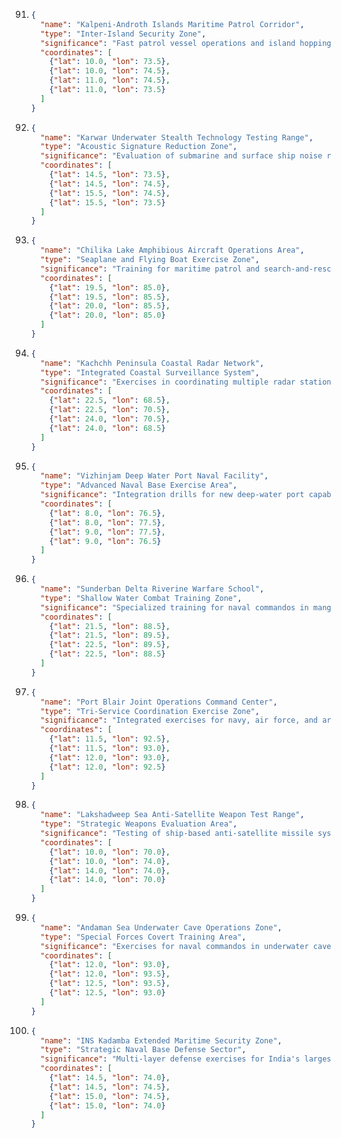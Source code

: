 91. ```json
    {
      "name": "Kalpeni-Androth Islands Maritime Patrol Corridor",
      "type": "Inter-Island Security Zone",
      "significance": "Fast patrol vessel operations and island hopping exercises",
      "coordinates": [
        {"lat": 10.0, "lon": 73.5},
        {"lat": 10.0, "lon": 74.5},
        {"lat": 11.0, "lon": 74.5},
        {"lat": 11.0, "lon": 73.5}
      ]
    }
    ```

92. ```json
    {
      "name": "Karwar Underwater Stealth Technology Testing Range",
      "type": "Acoustic Signature Reduction Zone",
      "significance": "Evaluation of submarine and surface ship noise reduction technologies",
      "coordinates": [
        {"lat": 14.5, "lon": 73.5},
        {"lat": 14.5, "lon": 74.5},
        {"lat": 15.5, "lon": 74.5},
        {"lat": 15.5, "lon": 73.5}
      ]
    }
    ```

93. ```json
    {
      "name": "Chilika Lake Amphibious Aircraft Operations Area",
      "type": "Seaplane and Flying Boat Exercise Zone",
      "significance": "Training for maritime patrol and search-and-rescue seaplanes",
      "coordinates": [
        {"lat": 19.5, "lon": 85.0},
        {"lat": 19.5, "lon": 85.5},
        {"lat": 20.0, "lon": 85.5},
        {"lat": 20.0, "lon": 85.0}
      ]
    }
    ```

94. ```json
    {
      "name": "Kachchh Peninsula Coastal Radar Network",
      "type": "Integrated Coastal Surveillance System",
      "significance": "Exercises in coordinating multiple radar stations for maritime awareness",
      "coordinates": [
        {"lat": 22.5, "lon": 68.5},
        {"lat": 22.5, "lon": 70.5},
        {"lat": 24.0, "lon": 70.5},
        {"lat": 24.0, "lon": 68.5}
      ]
    }
    ```

95. ```json
    {
      "name": "Vizhinjam Deep Water Port Naval Facility",
      "type": "Advanced Naval Base Exercise Area",
      "significance": "Integration drills for new deep-water port capabilities",
      "coordinates": [
        {"lat": 8.0, "lon": 76.5},
        {"lat": 8.0, "lon": 77.5},
        {"lat": 9.0, "lon": 77.5},
        {"lat": 9.0, "lon": 76.5}
      ]
    }
    ```

96. ```json
    {
      "name": "Sunderban Delta Riverine Warfare School",
      "type": "Shallow Water Combat Training Zone",
      "significance": "Specialized training for naval commandos in mangrove environments",
      "coordinates": [
        {"lat": 21.5, "lon": 88.5},
        {"lat": 21.5, "lon": 89.5},
        {"lat": 22.5, "lon": 89.5},
        {"lat": 22.5, "lon": 88.5}
      ]
    }
    ```

97. ```json
    {
      "name": "Port Blair Joint Operations Command Center",
      "type": "Tri-Service Coordination Exercise Zone",
      "significance": "Integrated exercises for navy, air force, and army in Andaman & Nicobar",
      "coordinates": [
        {"lat": 11.5, "lon": 92.5},
        {"lat": 11.5, "lon": 93.0},
        {"lat": 12.0, "lon": 93.0},
        {"lat": 12.0, "lon": 92.5}
      ]
    }
    ```

98. ```json
    {
      "name": "Lakshadweep Sea Anti-Satellite Weapon Test Range",
      "type": "Strategic Weapons Evaluation Area",
      "significance": "Testing of ship-based anti-satellite missile systems",
      "coordinates": [
        {"lat": 10.0, "lon": 70.0},
        {"lat": 10.0, "lon": 74.0},
        {"lat": 14.0, "lon": 74.0},
        {"lat": 14.0, "lon": 70.0}
      ]
    }
    ```

99. ```json
    {
      "name": "Andaman Sea Underwater Cave Operations Zone",
      "type": "Special Forces Covert Training Area",
      "significance": "Exercises for naval commandos in underwater cave systems",
      "coordinates": [
        {"lat": 12.0, "lon": 93.0},
        {"lat": 12.0, "lon": 93.5},
        {"lat": 12.5, "lon": 93.5},
        {"lat": 12.5, "lon": 93.0}
      ]
    }
    ```

100. ```json
     {
       "name": "INS Kadamba Extended Maritime Security Zone",
       "type": "Strategic Naval Base Defense Sector",
       "significance": "Multi-layer defense exercises for India's largest naval base",
       "coordinates": [
         {"lat": 14.5, "lon": 74.0},
         {"lat": 14.5, "lon": 74.5},
         {"lat": 15.0, "lon": 74.5},
         {"lat": 15.0, "lon": 74.0}
       ]
     }
     ```


